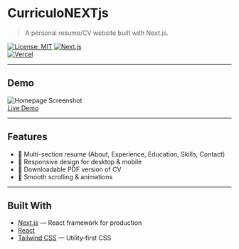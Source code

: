 # CurriculoNEXTjs

> A personal resume/CV website built with Next.js.

[![License: MIT](https://img.shields.io/badge/License-MIT-yellow.svg)](LICENSE)
[![Next.js](https://img.shields.io/badge/Next.js-14.0.0-blue.svg)](https://nextjs.org/)  
[![Vercel](https://img.shields.io/badge/Deploy%20on-Vercel-000.svg?logo=vercel)](https://vercel.com/new)

---


## Demo


![Homepage Screenshot](https://r2.fivemanage.com/icFvuIKk9ch17iXgkGhC0/Capturadeecr2025-04-21152043.png)  
[Live Demo](https://resume.smenezes.pt)

---

## Features

- 🔹 Multi-section resume (About, Experience, Education, Skills, Contact)  
- 🔹 Responsive design for desktop & mobile  
- 🔹 Downloadable PDF version of CV  
- 🔹 Smooth scrolling & animations  

---

## Built With

- [Next.js](https://nextjs.org/) — React framework for production  
- [React](https://reactjs.org/)  
- [Tailwind CSS](https://tailwindcss.com/) — Utility‑first CSS  

